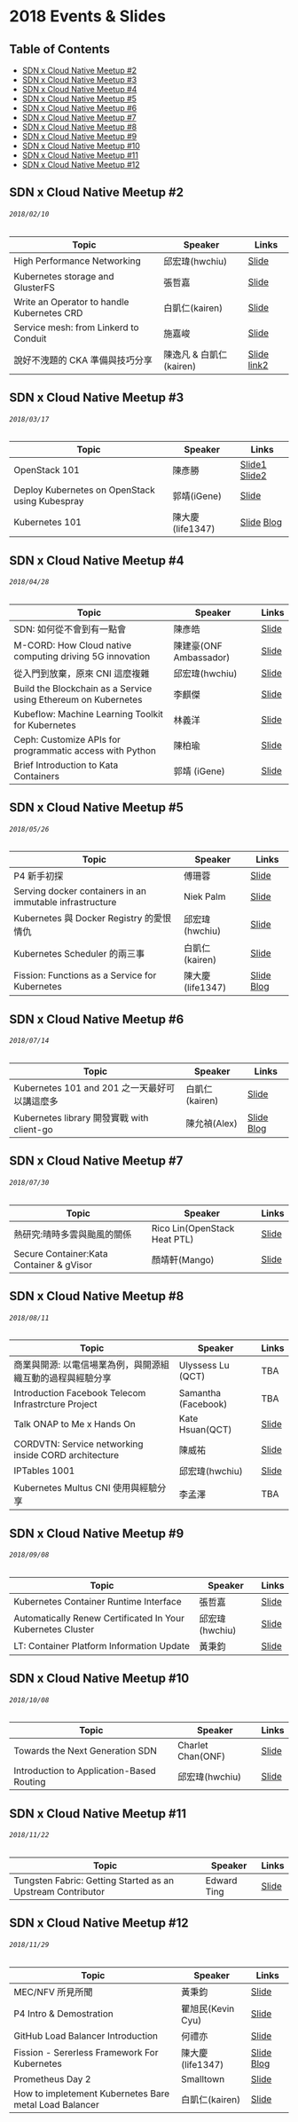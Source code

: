 # 2018 Events & Slides

## Table of Contents

- [SDN x Cloud Native Meetup #2](#sdn-x-cloud-native-meetup-2)
- [SDN x Cloud Native Meetup #3](#sdn-x-cloud-native-meetup-3)
- [SDN x Cloud Native Meetup #4](#sdn-x-cloud-native-meetup-4)
- [SDN x Cloud Native Meetup #5](#sdn-x-cloud-native-meetup-5)
- [SDN x Cloud Native Meetup #6](#sdn-x-cloud-native-meetup-6)
- [SDN x Cloud Native Meetup #7](#sdn-x-cloud-native-meetup-7)
- [SDN x Cloud Native Meetup #8](#sdn-x-cloud-native-meetup-8)
- [SDN x Cloud Native Meetup #9](#sdn-x-cloud-native-meetup-9)
- [SDN x Cloud Native Meetup #10](#sdn-x-cloud-native-meetup-10)
- [SDN x Cloud Native Meetup #11](#sdn-x-cloud-native-meetup-11)
- [SDN x Cloud Native Meetup #12](#sdn-x-cloud-native-meetup-12)

## SDN x Cloud Native Meetup #2
###### `2018/02/10`

| Topic       | Speaker        | Links |
|-------------|----------------|--------------|
| High Performance Networking | 邱宏瑋(hwchiu) | [Slide](https://www.slideshare.net/hongweiqiu/high-performace-network-of-cloud-native-taiwan-user-group)|
| Kubernetes storage and GlusterFS | 張哲嘉 | [Slide](https://www.slideshare.net/CheChiaChang/k8s-storageglusterfs20180210)|
| Write an Operator to handle Kubernetes CRD | 白凱仁(kairen) | [Slide](https://speakerdeck.com/kairen/write-an-operator-to-handle-crd)|
| Service mesh: from Linkerd to Conduit | 施嘉峻 | [Slide](https://www.slideshare.net/ChiaChunShih/service-mesh-from-linkerd-to-conduit-cloud-native-taiwan-meetup)|
| 說好不洩題的 CKA 準備與技巧分享 | 陳逸凡 & 白凱仁(kairen) | [Slide](https://www.slideshare.net/AlfieChen6/how-to-prepare-for-cka-exam) [link2](https://docs.google.com/presentation/d/1JcKCqEuLI5RBUs2KB4Tuf_7FBOl86JmVdOd41MMChCk/edit#slide=id.p4)|

## SDN x Cloud Native Meetup #3
###### `2018/03/17`

| Topic       | Speaker        | Links |
|-------------|----------------|--------------|
| OpenStack 101 | 陳彥勝 | [Slide1](https://drive.google.com/file/d/18qgHiwOE9Kn-5J6IH2M_5YYGDV42qo_L/view) [Slide2](https://drive.google.com/file/d/1dVDDnqBmxeU5YQ5mCqzyBBjL4ONAA0ib/view) |
| Deploy Kubernetes on OpenStack using Kubespray | 郭靖(iGene) | [Slide](https://hackmd.io/s/SJg3aZctf)|
| Kubernetes 101 | 陳大慶(life1347) | [Slide](https://github.com/life1347/k8s-tutorial) [Blog](https://tachingchen.com/tw/) |

## SDN x Cloud Native Meetup #4
###### `2018/04/28`

| Topic       | Speaker        | Links |
|-------------|----------------|--------------|
| SDN: 如何從不會到有一點會 | 陳彥皓 | [Slide](https://www.slideshare.net/ssuser5b95bc/sdn-95313524)|
| M-CORD: How Cloud native computing driving 5G innovation | 陳建豪(ONF Ambassador) | [Slide](https://www.slideshare.net/JianHaoChen1/mcord-cloudnative)|
| 從入門到放棄，原來 CNI 這麼複雜 | 邱宏瑋(hwchiu) | [Slide](https://www.slideshare.net/hongweiqiu/introduction-to-cni-container-network-interface)|
| Build the Blockchain as a Service  using Ethereum on Kubernetes | 李麒傑 | [Slide](https://www.slideshare.net/CiJieLi/build-the-blockchain-as-a-service-using-ethereum-on-kubernetes)|
| Kubeflow: Machine Learning Toolkit for Kubernetes | 林義洋 | [Slide](https://www.slideshare.net/ssuser7f81a1/kubeflow-machine-learning-toolkit-for-kubernetes-sdn-x-cloud-native-meetup-4) |
| Ceph: Customize APIs for programmatic access with Python | 陳柏瑜 | [Slide](https://drive.google.com/file/d/1ePVer358ylwoLbjcgDvg1Apt-1IL3ZOk/view)|
| Brief Introduction to Kata Containers | 郭靖 (iGene) | [Slide](https://docs.google.com/presentation/d/1IX-6E2Okk_bEoAq_hkDnYP9VXgc50GX6yH5Ym2F9G94/edit)|

## SDN x Cloud Native Meetup #5
###### `2018/05/26`

| Topic       | Speaker        | Links |
|-------------|----------------|--------------|
| P4 新手初探 | 傅珊蓉 | [Slide](https://speakerdeck.com/sufuf3/p4intro)|
| Serving docker containers in an immutable infrastructure | Niek Palm | [Slide](https://040code.github.io/2018/05/26/immutable-infrastructure-taipei/)|
| Kubernetes 與 Docker Registry 的愛恨情仇 | 邱宏瑋(hwchiu) | [Slide](https://www.slideshare.net/hongweiqiu/integration-kubernetes-with-docker-private-registry)|
| Kubernetes Scheduler 的兩三事 | 白凱仁(kairen) | [Slide](https://speakerdeck.com/kairen/kubernetes-scheduler-liang-san-shi)|
| Fission: Functions as a Service for Kubernetes | 陳大慶(life1347) | [Slide](https://tachingchen.com/tw/blog/fission-serverless-framework-for-kubernetes-gcpug-41/?fbclid=IwAR3mIkJKein_0OgswnguM8oS0W_PrZY32y-7aMiL3eZ7LCHqNiv1UyVNSf4) [Blog](https://tachingchen.com/tw/)|

## SDN x Cloud Native Meetup #6
###### `2018/07/14`

| Topic       | Speaker        | Links |
|-------------|----------------|--------------|
| Kubernetes 101 and 201 之一天最好可以講這麼多 | 白凱仁(kairen) | [Slide](https://speakerdeck.com/kairen/cntug-kubernetes-workshop)|
| Kubernetes library 開發實戰 with client-go | 陳允禎(Alex) | [Slide](https://speakerdeck.com/chenyunchen/kubernetes-library-with-client-go) [Blog](https://yunchen.tw/)|

## SDN x Cloud Native Meetup #7
###### `2018/07/30`

| Topic       | Speaker        | Links |
|-------------|----------------|--------------|
| 熱研究:晴時多雲與颱風的關係 | Rico Lin(OpenStack Heat PTL) | [Slide](https://docs.google.com/presentation/d/17DDGkq40_iDL6E_qYU5Y-jV0Qs7d5Uc8QGj2ZLXO8ig/edit#slide=id.p)|
| Secure Container:Kata Container & gVisor | 顏靖軒(Mango) | [Slide](https://docs.google.com/presentation/d/1WG4GcsHXQ1u7irzmUX_LSyY0H5a6h9-g5joe0h-b2vk/edit#slide=id.p)|

## SDN x Cloud Native Meetup #8
###### `2018/08/11`

| Topic       | Speaker        | Links |
|-------------|----------------|--------------|
| 商業與開源: 以電信場業為例，與開源組織互動的過程與經驗分享 | Ulyssess Lu (QCT) | TBA |
| Introduction Facebook Telecom Infrastrcture Project | Samantha (Facebook) | TBA |
| Talk ONAP to Me x Hands On | Kate Hsuan(QCT) | [Slide](https://drive.google.com/file/d/1EQgYFDVJLp85f5BJrp-oEHv7a7gxD_Ty/view?usp=sharing) |
| CORDVTN: Service networking inside CORD architecture | 陳威祐 | [Slide](https://www.slideshare.net/aweimeow/)|
| IPTables 1001 | 邱宏瑋(hwchiu) | [Slide](https://www.slideshare.net/hongweiqiu/iptables-101-bottomup)|
| Kubernetes Multus CNI 使用與經驗分享 | 李孟澤 | TBA |

## SDN x Cloud Native Meetup #9
###### `2018/09/08`

| Topic       | Speaker        | Links |
|-------------|----------------|--------------|
| Kubernetes Container Runtime Interface | 張哲嘉 | [Slide](https://www.slideshare.net/CheChiaChang/presentation-119161609)|
| Automatically Renew Certificated In Your Kubernetes Cluster | 邱宏瑋(hwchiu) | [Slide](https://www.slideshare.net/hongweiqiu/automatically-renew-certificated-in-your-kubernetes-cluster)|
| LT: Container Platform Information Update | 黃秉鈞 | [Slide](https://speakerdeck.com/pichuang/lt-container-platform-information-update)|

## SDN x Cloud Native Meetup #10
###### `2018/10/08`

| Topic       | Speaker        | Links |
|-------------|----------------|--------------|
| Towards the Next Generation SDN | Charlet Chan(ONF) | [Slide](https://docs.google.com/presentation/d/1iiSDf_581TVfi0hZXANa-k1gPIg4DNJfsoyEdX3s3bA/edit?usp=drive_openhttps://drive.google.com/open?id=1iiSDf_581TVfi0hZXANa-k1gPIg4DNJfsoyEdX3s3bAouid=0)|
| Introduction to Application-Based Routing | 邱宏瑋(hwchiu) | [Slide](https://www.slideshare.net/hongweiqiu/applicationbased-routing)|

## SDN x Cloud Native Meetup #11
###### `2018/11/22`

| Topic       | Speaker        | Links |
|-------------|----------------|--------------|
| Tungsten Fabric: Getting Started as an Upstream Contributor | Edward Ting | [Slide](https://speakerdeck.com/pichuang/getting-started-as-an-upstream-contributior)|

## SDN x Cloud Native Meetup #12
###### `2018/11/29`

| Topic       | Speaker        | Links |
|-------------|----------------|--------------|
| MEC/NFV 所見所聞 | 黃秉鈞 | [Slide](https://speakerdeck.com/pichuang/nfv-20181208)|
| P4 Intro & Demostration | 瞿旭民(Kevin Cyu) | [Slide](https://docs.google.com/presentation/d/1xHhrrWzsu3SawG2Zf1nZWs3_l3zHLWch9q04C1B4nog/edit?usp=sharing)|
| GitHub Load Balancer Introduction | 何禮亦 | [Slide](https://drive.google.com/file/d/1G13yVnxDlsM9nWhLyr-qkht3WWArDHHR/view?fbclid=IwAR3sjW_XM-ehdvZrIkXUck00A8PBsavTPSvt2fwSlc0Si6HrruBjABxcId4)|
| Fission - Sererless Framework For Kubernetes | 陳大慶(life1347) | [Slide](https://tachingchen.com/tw/blog/fission-serverless-framework-for-kubernetes-gcpug-41/) [Blog](https://tachingchen.com/tw/)|
| Prometheus Day 2 | Smalltown | [Slide](https://www.slideshare.net/smalltown20110306/cloud-native-tw-ug-prometheus-day-2)|
| How to impletement Kubernetes Bare metal Load Balancer | 白凱仁(kairen) | [Slide](https://speakerdeck.com/kairen/how-to-impletement-kubernetes-bare-metal-load-balancer)|

